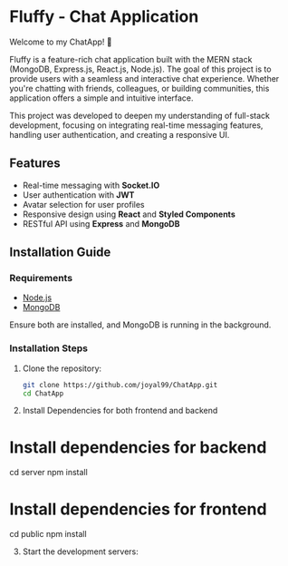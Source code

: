 # Fluffy - Chat Application

Welcome to my ChatApp! 👋

Fluffy is a feature-rich chat application built with the MERN stack (MongoDB, Express.js, React.js, Node.js). The goal of this project is to provide users with a seamless and interactive chat experience. Whether you're chatting with friends, colleagues, or building communities, this application offers a simple and intuitive interface.

This project was developed to deepen my understanding of full-stack development, focusing on integrating real-time messaging features, handling user authentication, and creating a responsive UI.

## Features

- Real-time messaging with **Socket.IO**
- User authentication with **JWT**
- Avatar selection for user profiles
- Responsive design using **React** and **Styled Components**
- RESTful API using **Express** and **MongoDB**


## Installation Guide

### Requirements
- [Node.js](https://nodejs.org/en/download)
- [MongoDB](https://www.mongodb.com/docs/manual/administration/install-community/)

Ensure both are installed, and MongoDB is running in the background.

### Installation Steps

1. Clone the repository:

   ```bash
   git clone https://github.com/joyal99/ChatApp.git
   cd ChatApp

2. Install Dependencies for both frontend and backend

# Install dependencies for backend
cd server
npm install

# Install dependencies for frontend
cd public
npm install

3. Start the development servers:

